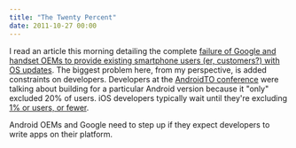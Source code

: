 ```yaml
---
title: "The Twenty Percent"
date: 2011-10-27 00:00
---
```


<p>I read an article this morning detailing the complete <a href="http://theunderstatement.com/post/11982112928/android-orphans-visualizing-a-sad-history-of-support" target="_blank">failure of Google and handset OEMs to provide existing smartphone users (er, customers?) with OS updates</a>.
The biggest problem here, from my perspective, is added constraints on developers. Developers at the <a href="http://androidto.com/" target="_blank">AndroidTO conference</a> were talking about building for a particular Android version because it "only" excluded 20% of users. iOS developers typically wait until they're excluding <a href="http://www.marco.org/2011/08/13/instapaper-ios-device-and-version-stats-update" target="_blank">1% or users, or fewer</a>.</p>

<p>Android OEMs and Google need to step up if they expect developers to write apps on their platform.</p>

<!-- more -->

